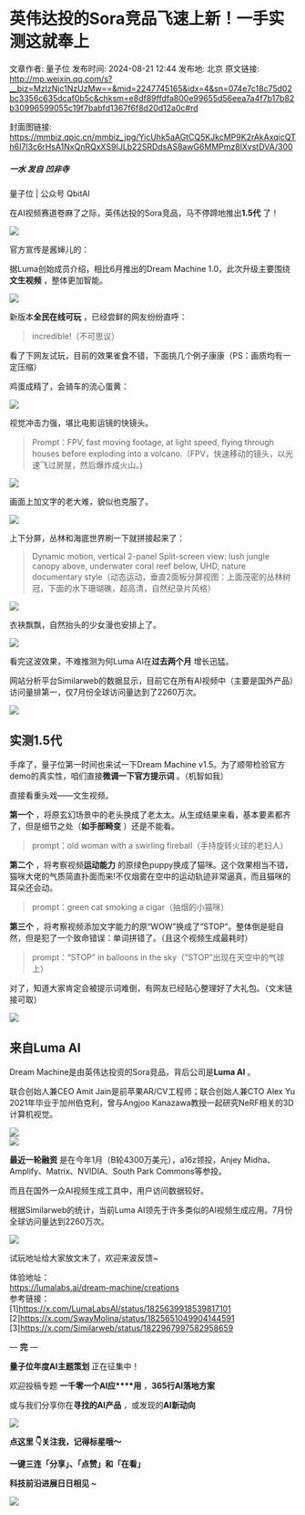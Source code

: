 # 英伟达投的Sora竞品飞速上新！一手实测这就奉上

文章作者: 量子位
发布时间: 2024-08-21 12:44
发布地: 北京
原文链接: http://mp.weixin.qq.com/s?__biz=MzIzNjc1NzUzMw==&mid=2247745165&idx=4&sn=074e7c18c75d02bc3356c635dcaf0b5c&chksm=e8df89ffdfa800e99655d56eea7a4f7b17b82b30996599055c19f7babfd1367f6f8d20d12a0c#rd

封面图链接: https://mmbiz.qpic.cn/mmbiz_jpg/YicUhk5aAGtCQ5KJkcMP9K2rAkAxqicQTh6I7l3c6rHsA1NxQnRQxXS9IJLb22SRDdsAS8awG6MMPmz8lXvstDVA/300

##### 一水 发自 凹非寺  
量子位 | 公众号 QbitAI

在AI视频赛道卷麻了之际，英伟达投的Sora竞品，马不停蹄地推出**1.5代** 了！

![](https://mmbiz.qpic.cn/mmbiz_png/YicUhk5aAGtCQ5KJkcMP9K2rAkAxqicQThbyaWmCweXWBOcQwGwG02hicPndlzn4S547r5GicrUWYpBNc5ibfocFCiag/640?wx_fmt=png&from=appmsg)

官方宣传是酱婶儿的：

据Luma创始成员介绍，相比6月推出的Dream Machine 1.0，此次升级主要围绕**文生视频** ，整体更加智能。

![](https://mmbiz.qpic.cn/mmbiz_png/YicUhk5aAGtCQ5KJkcMP9K2rAkAxqicQThJvZqsiax1gia452JDcDUGbnic7hEjZ53dh2EiaGnB0rS936knr2TtuibAJg/640?wx_fmt=png&from=appmsg)

新版本**全民在线可玩** ，已经尝鲜的网友纷纷直呼：

> incredible!（不可思议）

看了下网友试玩，目前的效果雀食不错，下面挑几个例子康康（PS：画质均有一定压缩）

鸡蛋成精了，会骑车的流心蛋黄：

![](https://mmbiz.qpic.cn/mmbiz_gif/YicUhk5aAGtCQ5KJkcMP9K2rAkAxqicQThNuMpmD8v8zqBESnibwDaabV45Rib7w6kbC8whgMPDYo4EBvlM6zTev7Q/640?wx_fmt=gif&from=appmsg)

视觉冲击力强，堪比电影运镜的快镜头。

> Prompt：FPV, fast moving footage, at light speed, flying through houses
> before exploding into a volcano.（FPV，快速移动的镜头，以光速飞过房屋，然后爆炸成火山。)

  

![](https://mmbiz.qpic.cn/mmbiz_gif/YicUhk5aAGtCQ5KJkcMP9K2rAkAxqicQThM4B7icWkFqpZOz8O6xXxRn8Usdno3GNWlBBTsAPUSBjQsKU5cGTMMxg/640?wx_fmt=gif&from=appmsg)

画面上加文字的老大难，貌似也克服了。

![](https://mmbiz.qpic.cn/mmbiz_gif/YicUhk5aAGtCQ5KJkcMP9K2rAkAxqicQThaG5eicLQdMaC9hMNmo2Ae6HFYMMuZxpBID32eRdeg8yxR40WhWqzY9Q/640?wx_fmt=gif&from=appmsg)

上下分屏，丛林和海底世界刷一下就拼接起来了：

> Dynamic motion, vertical 2-panel Split-screen view: lush jungle canopy
> above, underwater coral reef below, UHD, nature documentary
> style（动态运动，垂直2面板分屏视图：上面茂密的丛林树冠，下面的水下珊瑚礁，超高清，自然纪录片风格）

  

![](https://mmbiz.qpic.cn/mmbiz_gif/YicUhk5aAGtCQ5KJkcMP9K2rAkAxqicQThib6GR32kXJFQRQmJS1IUKoFy3dXacibelXmX1SGUMD3wM9YLHDrFN0Lw/640?wx_fmt=gif&from=appmsg)

衣袂飘飘，自然抬头的少女漫也安排上了。‍

![](https://mmbiz.qpic.cn/mmbiz_gif/YicUhk5aAGtCQ5KJkcMP9K2rAkAxqicQThvaK8xun7L13icicVJthAzL1QyPTibfDdQ1y3Rko6QSmf72OTW6qWt2maw/640?wx_fmt=gif&from=appmsg)

看完这波效果，不难推测为何Luma AI在**过去两个月** 增长迅猛。

网站分析平台Similarweb的数据显示，目前它在所有AI视频中（主要是国外产品）访问量排第一，仅7月份全球访问量达到了2260万次。

![](https://mmbiz.qpic.cn/mmbiz_png/YicUhk5aAGtCQ5KJkcMP9K2rAkAxqicQThOWLP3B1xwYzfib1rPibdY6V7rWNow6VniamXiaFCk6uzpQM7jrvUD6Nnbw/640?wx_fmt=png&from=appmsg)

## 实测1.5代

手痒了，量子位第一时间也来试一下Dream Machine v1.5。为了顺带检验官方demo的真实性，咱们直接**微调一下官方提示词** 。（机智如我）

直接看重头戏——文生视频。

**第一个** ，将原玄幻场景中的老头换成了老太太。从生成结果来看，基本要素都齐了，但是细节之处（**如手部畸变** ）还是不能看。

> prompt：old woman with a swirling fireball（手持旋转火球的老妇人）

**第二个** ，将考察视频**运动能力**
的原绿色puppy换成了猫咪。这个效果相当不错，猫咪大佬的气质简直扑面而来!不仅烟雾在空中的运动轨迹非常逼真，而且猫咪的耳朵还会动。

> prompt：green cat smoking a cigar（抽烟的小猫咪）

**第三个** ，将考察视频添加文字能力的原“WOW”换成了”STOP”。整体倒是挺自然，但是犯了一个致命错误：单词拼错了。（且这个视频生成最耗时）

> prompt：“STOP” in balloons in the sky（”STOP”出现在天空中的气球上）

对了，知道大家肯定会被提示词难倒，有网友已经贴心整理好了大礼包。（文末链接可取）

![](https://mmbiz.qpic.cn/mmbiz_png/YicUhk5aAGtCQ5KJkcMP9K2rAkAxqicQThp6N0kjaPbH1t151avDiaxwHwObjtr0JSbmoGJUt5tgljpeVSRk8eNNA/640?wx_fmt=png&from=appmsg)

## 来自Luma AI

Dream Machine是由英伟达投资的Sora竞品，背后公司是**Luma AI** 。

联合创始人兼CEO Amit Jain是前苹果AR/CV工程师；联合创始人兼CTO Alex Yu 2021年毕业于加州伯克利，曾与Angjoo
Kanazawa教授一起研究NeRF相关的3D计算机视觉。

![](https://mmbiz.qpic.cn/mmbiz_png/YicUhk5aAGtCQ5KJkcMP9K2rAkAxqicQThpnXQeVRhKibJMFgaiaiciaMvk1afHdbDsfXNiaArFAFayjFyRY6vT6eoCYQ/640?wx_fmt=png&from=appmsg)  
![](https://mmbiz.qpic.cn/mmbiz_png/YicUhk5aAGtCQ5KJkcMP9K2rAkAxqicQThAo8JPDkrZWrsQIVVz2DhzbLIO4yiaMLFywPDMgV5ZzVogdKur0OowhQ/640?wx_fmt=png&from=appmsg)

**最近一轮融资** 是在今年1月（B轮4300万美元），a16z领投，Anjey Midha、Amplify、Matrix、NVIDIA、South
Park Commons等参投。

而且在国外一众AI视频生成工具中，用户访问数据较好。

根据Similarweb的统计，当前Luma AI领先于许多类似的AI视频生成应用。7月份全球访问量达到2260万次。

![](https://mmbiz.qpic.cn/mmbiz_png/YicUhk5aAGtCQ5KJkcMP9K2rAkAxqicQTheiboBJQSo5T7micic6hBHXBYCoTFdU2dUubBIUpibmyQicA4GxRYVonFK7Q/640?wx_fmt=png&from=appmsg)

试玩地址给大家放文末了，欢迎来波反馈~

体验地址：  
https://lumalabs.ai/dream-machine/creations  
参考链接：  
[1]https://x.com/LumaLabsAI/status/1825639918539817101  
[2]https://x.com/SwayMolina/status/1825651049904144591  
[3]https://x.com/Similarweb/status/1822967997582958659

— **完** —

**量子位年度AI主题策划** 正在征集中！

欢迎投稿专题 **一千零一个AI应****用** ，**365行AI落地方案**

或与我们分享你在**寻找的AI产品** ，或发现的**AI新动向**

![](https://mmbiz.qpic.cn/mmbiz_png/YicUhk5aAGtDpTavEwUl8aOlFLGHaPnaKXJcMUeJtGXVLliac6P6XxYHIKhnz0NPUgVvlrXAvJC33ibh8aYDdyudA/640?wx_fmt=png&from=appmsg)

  

**点这里 👇关注我，记得标星哦～**

**一键三连「分享」、「点赞」和「在看」**

**科技前沿进展日日相见 ~**

![](https://mmbiz.qpic.cn/mmbiz_svg/g9RQicMD01M0tYoRQT2cMQRmPS5ZDyrrfzeksiay90KaDzlGBH61icqHxmgFKfvfXtVuwTHV740CDLAaXU1LIfZyoJEpYKcRIiaE/640?wx_fmt=svg)


